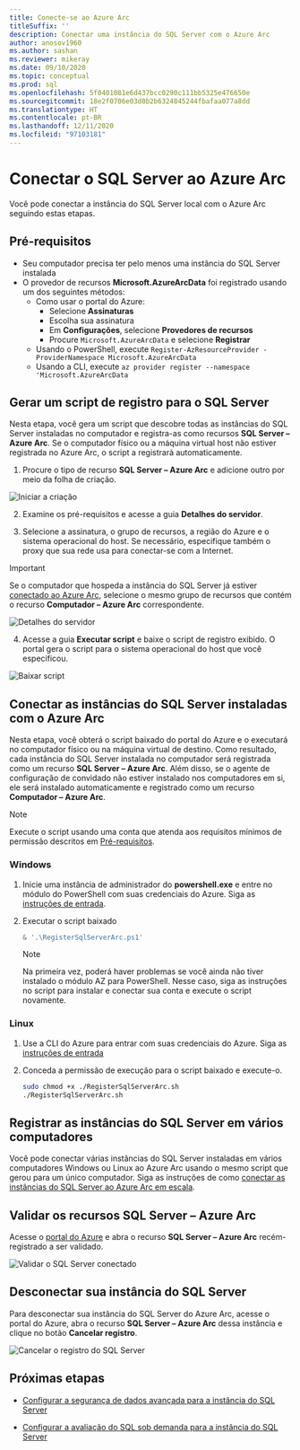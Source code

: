 ```yaml
---
title: Conecte-se ao Azure Arc
titleSuffix: ''
description: Conectar uma instância do SQL Server com o Azure Arc
author: anosov1960
ms.author: sashan
ms.reviewer: mikeray
ms.date: 09/10/2020
ms.topic: conceptual
ms.prod: sql
ms.openlocfilehash: 5f0401081e6d437bcc0290c111bb5325e476650e
ms.sourcegitcommit: 18e2f0706e03d0b2b6324845244fbafaa077a8dd
ms.translationtype: HT
ms.contentlocale: pt-BR
ms.lasthandoff: 12/11/2020
ms.locfileid: "97103181"
---
```

# <a name="connect-your-sql-server-to-azure-arc"></a>Conectar o SQL Server ao Azure Arc

Você pode conectar a instância do SQL Server local com o Azure Arc seguindo estas etapas.

## <a name="prerequisites"></a>Pré-requisitos

* Seu computador precisa ter pelo menos uma instância do SQL Server instalada
* O provedor de recursos **Microsoft.AzureArcData** foi registrado usando um dos seguintes métodos:  
    * Como usar o portal do Azure:
        - Selecione **Assinaturas** 
        - Escolha sua assinatura
        - Em **Configurações**, selecione **Provedores de recursos**
        - Procure `Microsoft.AzureArcData` e selecione **Registrar**
    * Usando o PowerShell, execute `Register-AzResourceProvider -ProviderNamespace Microsoft.AzureArcData`
    * Usando a CLI, execute `az provider register --namespace 'Microsoft.AzureArcData`

## <a name="generate-a-registration-script-for-sql-server"></a>Gerar um script de registro para o SQL Server

Nesta etapa, você gera um script que descobre todas as instâncias do SQL Server instaladas no computador e registra-as como recursos __SQL Server – Azure Arc__. Se o computador físico ou a máquina virtual host não estiver registrada no Azure Arc, o script a registrará automaticamente.

1. Procure o tipo de recurso __SQL Server – Azure Arc__ e adicione outro por meio da folha de criação.

![Iniciar a criação](media/join/start-creation-of-sql-server-azure-arc-resource.png)

2. Examine os pré-requisitos e acesse a guia **Detalhes do servidor**.  

3. Selecione a assinatura, o grupo de recursos, a região do Azure e o sistema operacional do host. Se necessário, especifique também o proxy que sua rede usa para conectar-se com a Internet.

> [!IMPORTANT]
> Se o computador que hospeda a instância do SQL Server já estiver [conectado ao Azure Arc](/azure/azure-arc/servers/onboard-portal), selecione o mesmo grupo de recursos que contém o recurso __Computador – Azure Arc__ correspondente.

![Detalhes do servidor](media/join/server-details-sql-server-azure-arc.png)

4. Acesse a guia **Executar script** e baixe o script de registro exibido. O portal gera o script para o sistema operacional do host que você especificou.

![Baixar script](media/join/download-script-sql-server-azure-arc.png)

## <a name="connect-the-installed-sql-server-instances-to-azure-arc"></a>Conectar as instâncias do SQL Server instaladas com o Azure Arc

Nesta etapa, você obterá o script baixado do portal do Azure e o executará no computador físico ou na máquina virtual de destino. Como resultado, cada instância do SQL Server instalada no computador será registrada como um recurso __SQL Server – Azure Arc__. Além disso, se o agente de configuração de convidado não estiver instalado nos computadores em si, ele será instalado automaticamente e registrado como um recurso __Computador – Azure Arc__.

> [!NOTE]
> Execute o script usando uma conta que atenda aos requisitos mínimos de permissão descritos em [Pré-requisitos](overview.md#prerequisites).

### <a name="windows"></a>Windows

1. Inicie uma instância de administrador do __powershell.exe__ e entre no módulo do PowerShell com suas credenciais do Azure. Siga as [instruções de entrada](/powershell/azure/install-az-ps#sign-in).

2. Executar o script baixado

   ```powershell
   & '.\RegisterSqlServerArc.ps1'
   ```

   > [!NOTE]
   > Na primeira vez, poderá haver problemas se você ainda não tiver instalado o módulo AZ para PowerShell. Nesse caso, siga as instruções no script para instalar e conectar sua conta e execute o script novamente.

### <a name="linux"></a>Linux

1. Use a CLI do Azure para entrar com suas credenciais do Azure. Siga as [instruções de entrada](/cli/azure/authenticate-azure-cli)

2. Conceda a permissão de execução para o script baixado e execute-o.

   ```bash
   sudo chmod +x ./RegisterSqlServerArc.sh
   ./RegisterSqlServerArc.sh
   ```

## <a name="register-sql-server-instances-on-multiple-machines"></a>Registrar as instâncias do SQL Server em vários computadores

Você pode conectar várias instâncias do SQL Server instaladas em vários computadores Windows ou Linux ao Azure Arc usando o mesmo script que gerou para um único computador. Siga as instruções de como [conectar as instâncias do SQL Server ao Azure Arc em escala](connect-at-scale.md).

## <a name="validate-the-sql-server---azure-arc-resources"></a>Validar os recursos SQL Server – Azure Arc

Acesse o [portal do Azure](https://ms.portal.azure.com/#home) e abra o recurso __SQL Server – Azure Arc__ recém-registrado a ser validado.

![Validar o SQL Server conectado ](media/join/validate-sql-server-azure-arc.png)

## <a name="disconnect-your-sql-server-instance"></a>Desconectar sua instância do SQL Server

Para desconectar sua instância do SQL Server do Azure Arc, acesse o portal do Azure, abra o recurso __SQL Server – Azure Arc__ dessa instância e clique no botão **Cancelar registro**.

![Cancelar o registro do SQL Server](media/join/unregister-sql-server-azure-arc.png)

## <a name="next-steps"></a>Próximas etapas

* [Configurar a segurança de dados avançada para a instância do SQL Server](configure-advanced-data-security.md)

* [Configurar a avaliação do SQL sob demanda para a instância do SQL Server](assess.md)